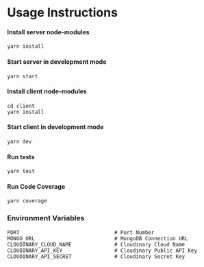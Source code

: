 # Usage Instructions
#### Install server node-modules
```
yarn install
```

#### Start server in development mode
```
yarn start
```

#### Install client node-modules
```
cd client
yarn install
```

#### Start client in development mode
```
yarn dev
```

#### Run tests
```
yarn test
```

#### Run Code Coverage
```
yarn coverage
```

### Environment Variables
```
PORT                               # Port Number
MONGO_URL                          # MongoDB Connection URL
CLOUDINARY_CLOUD_NAME              # Cloudinary Cloud Name
CLOUDINARY_API_KEY                 # Cloudinary Public API Key
CLOUDINARY_API_SECRET              # Cloudinary Secret Key
```
